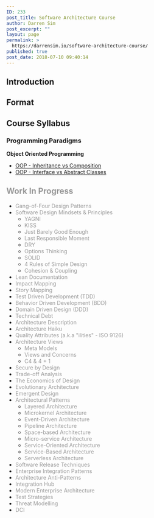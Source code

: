 ```yaml
---
ID: 233
post_title: Software Architecture Course
author: Darren Sim
post_excerpt: ""
layout: page
permalink: >
  https://darrensim.io/software-architecture-course/
published: true
post_date: 2018-07-10 09:40:14
---
```

<h2>Introduction</h2>
<h2>Format</h2>
<h2>Course Syllabus</h2>
<h3>Programming Paradigms</h3>
<strong>Object Oriented Programming</strong>
<ul>
 	<li><a href="https://slides.com/darrensimio/oop-inheritance-composition/" target="_blank" rel="noopener">OOP - Inheritance vs Composition</a></li>
 	<li><a href="https://slides.com/darrensimio/oop-interface-abstract-classes" target="_blank" rel="noopener">OOP - Interface vs Abstract Classes</a></li>
</ul>
<h2><span style="color: #999999;">Work In Progress</span></h2>
<ul>
 	<li><span style="color: #999999;">Gang-of-Four Design Patterns</span></li>
 	<li><span style="color: #999999;">Software Design Mindsets &amp; Principles</span>
<ul>
 	<li><span style="color: #999999;">YAGNI</span></li>
 	<li><span style="color: #999999;">KISS</span></li>
 	<li><span style="color: #999999;">Just Barely Good Enough</span></li>
 	<li><span style="color: #999999;">Last Responsible Moment</span></li>
 	<li><span style="color: #999999;">DRY</span></li>
 	<li><span style="color: #999999;">Options Thinking</span></li>
 	<li><span style="color: #999999;">SOLID</span></li>
 	<li><span style="color: #999999;">4 Rules of Simple Design</span></li>
 	<li><span style="color: #999999;">Cohesion &amp; Coupling</span></li>
</ul>
</li>
 	<li><span style="color: #999999;">Lean Documentation</span></li>
 	<li><span style="color: #999999;">Impact Mapping</span></li>
 	<li><span style="color: #999999;">Story Mapping</span></li>
 	<li><span style="color: #999999;">Test Driven Development (TDD)</span></li>
 	<li><span style="color: #999999;">Behavior Driven Development (BDD)</span></li>
 	<li><span style="color: #999999;">Domain Driven Design (DDD)</span></li>
 	<li><span style="color: #999999;">Technical Debt</span></li>
 	<li><span style="color: #999999;">Architecture Description</span></li>
 	<li><span style="color: #999999;">Architecture Haiku</span></li>
 	<li><span style="color: #999999;">Quality Attributes (a.k.a "ilities" - ISO 9126)</span></li>
 	<li><span style="color: #999999;">Architecture Views</span>
<ul>
 	<li><span style="color: #999999;">Meta Models</span></li>
 	<li><span style="color: #999999;">Views and Concerns</span></li>
 	<li><span style="color: #999999;">C4 &amp; 4 + 1</span></li>
</ul>
</li>
 	<li><span style="color: #999999;">Secure by Design</span></li>
 	<li><span style="color: #999999;">Trade-off Analysis</span></li>
 	<li><span style="color: #999999;">The Economics of Design</span></li>
 	<li><span style="color: #999999;">Evolutionary Architecture</span></li>
 	<li><span style="color: #999999;">Emergent Design</span></li>
 	<li><span style="color: #999999;">Architectural Patterns</span>
<ul>
 	<li><span style="color: #999999;">Layered Architecture</span></li>
 	<li><span style="color: #999999;">Microkernel Architecture</span></li>
 	<li><span style="color: #999999;">Event-Driven Architecture</span></li>
 	<li><span style="color: #999999;">Pipeline Architecture</span></li>
 	<li><span style="color: #999999;">Space-based Architecture</span></li>
 	<li><span style="color: #999999;">Micro-service Architecture</span></li>
 	<li><span style="color: #999999;">Service-Oriented Architecture</span></li>
 	<li><span style="color: #999999;">Service-Based Architecture</span></li>
 	<li><span style="color: #999999;">Serverless Architecture</span></li>
</ul>
</li>
 	<li><span style="color: #999999;">Software Release Techniques</span></li>
 	<li><span style="color: #999999;">Enterprise Integration Patterns</span></li>
 	<li><span style="color: #999999;">Architecture Anti-Patterns</span></li>
 	<li><span style="color: #999999;">Integration Hub</span></li>
 	<li><span style="color: #999999;">Modern Enterprise Architecture</span></li>
 	<li><span style="color: #999999;">Test Strategies</span></li>
 	<li><span style="color: #999999;">Threat Modelling</span></li>
 	<li><span style="color: #999999;">DCI</span></li>
</ul>